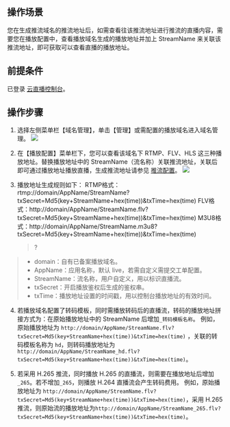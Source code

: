 ## 操作场景
您在生成推流域名的推流地址后，如需查看往该推流地址进行推流的直播内容，需要您在播放配置中，查看播放域名生成的播放地址并加上 StreamName 来关联该推流地址，即可获取可以查看直播的播放地址。

## 前提条件
 已登录 [云直播控制台](https://console.cloud.tencent.com/live)。

## 操作步骤
1. 选择左侧菜单栏【域名管理】，单击【管理】或需配置的播放域名进入域名管理。
 ![](https://main.qcloudimg.com/raw/dfe209c12ea1bf98090afad283f2b8e7.png)

2. 在【播放配置】菜单栏下，您可以查看该域名下 RTMP、FLV、HLS 这三种播放地址。替换播放地址中的 StreamName（流名称）关联推流地址，关联后即可通过播放地址播放直播，生成推流地址请参见 [推流配置](https://cloud.tencent.com/document/product/267/32833)。
 ![](https://main.qcloudimg.com/raw/25c219edc9d2713072f83f37da81a3cd.png)

3. 播放地址生成规则如下：
        RTMP格式：rtmp://domain/AppName/StreamName?txSecret=Md5(key+StreamName+hex(time))&txTime=hex(time)
        FLV格式：http://domain/AppName/StreamName.flv?txSecret=Md5(key+StreamName+hex(time))&txTime=hex(time)
        M3U8格式：http://domain/AppName/StreamName.m3u8?txSecret=Md5(key+StreamName+hex(time))&txTime=hex(time)
	>?
>- domain：自有已备案播放域名。
>- AppName：应用名称，默认 live，若需自定义需提交工单配置。
>- StreamName：流名称，用户自定义，用以标识直播流。
>- txSecret：开启播放鉴权后生成的鉴权串。
>- txTime：播放地址设置的时间戳，用以控制台播放地址的有效时间。

4. 若播放域名配置了转码模板，同时需播放转码后的直播流，转码的播放地址拼接方式为：在原始播放地址中的 StreamName 后增加`_转码模板名称`。
例如，原始播放地址为 `http://domain/AppName/StreamName.flv?txSecret=Md5(key+StreamName+hex(time))&txTime=hex(time)` ，关联的转码模板名称为 `hd`，则转码播放地址为 `http://domain/AppName/StreamName_hd.flv?txSecret=Md5(key+StreamName+hex(time))&txTime=hex(time)`。

5. 若采用 H.265 推流，同时播放 H.265 的直播流，则需要在播放地址后增加`_265`。若不增加`_265`，则播放 H.264 直播流会产生转码费用。
例如，原始播放地址为 `http://domain/AppName/StreamName.flv?txSecret=Md5(key+StreamName+hex(time))&txTime=hex(time)`，采用 H.265 推流，则原始流的播放地址为`http://domain/AppName/StreamName_265.flv?txSecret=Md5(key+StreamName+hex(time))&txTime=hex(time)`。
